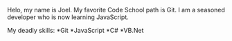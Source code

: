 Helo, my name is Joel. 
My favorite Code School path is Git.
I am a seasoned developer who is now learning JavaScript.

My deadly skills:
*Git
*JavaScript
*C#
*VB.Net
